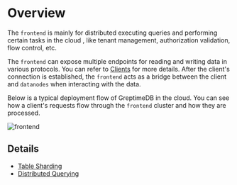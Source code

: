 # Overview

The `frontend` is mainly for distributed executing queries and performing certain tasks in the cloud
, like tenant management, authorization validation, flow control, etc.

The `frontend` can expose multiple endpoints for reading and writing data in various protocols. You
can refer to [Clients][1] for more details. After the client's connection is
established, the `frontend` acts as a bridge between the client and `datanodes` when interacting with
the data.

Below is a typical deployment flow of GreptimeDB in the cloud. You can see how a client's requests
flow through the `frontend` cluster and how they are processed.

![frontend](/frontend.png)

## Details

- [Table Sharding][2]
- [Distributed Querying][3]

[1]: </user-guide/clients/overview.md>
[2]: <./table-sharding.md>
[3]: <./distributed-querying.md>
